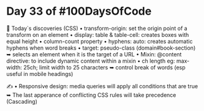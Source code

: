 # Day 33 of #100DaysOfCode

📖 Today`s discoveries (CSS)
• transform-origin: set the origin point of a transform on an element
• display: table &amp; table-cell: creates boxes with equal height
• column-count property
• hyphens: auto: creates automatic hyphens when word breaks
• target: pseudo-class (domain#book-section)
 ➥ selects an element when it is the target of a URL
• Mixin: @content directive: to include dynamic content within a mixin
• ch length eg: max-width: 25ch; limit width to 25 characters
 ➥ control break of words (esp useful in mobile headings)

✍
• Responsive design: media queries will apply all conditions that are true
 ➥ The last apperance of conflicting CSS rules will take precedence (Cascading)
